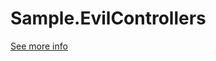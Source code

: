 # Sample.EvilControllers

[See more info](https://blog.burgyn.online/2019/12/16/asp-net-core-applicationPart-evilController.html)
